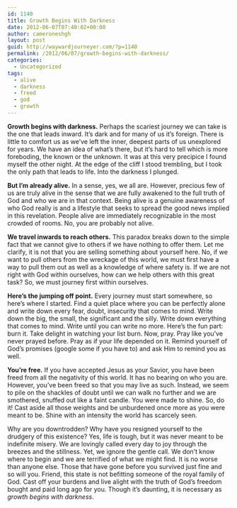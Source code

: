 ```yaml
---
id: 1140
title: Growth Begins With Darkness
date: 2012-06-07T07:40:02+00:00
author: cameroneshgh
layout: post
guid: http://waywardjourneyer.com/?p=1140
permalink: /2012/06/07/growth-begins-with-darkness/
categories:
  - Uncategorized
tags:
  - alive
  - darkness
  - freed
  - god
  - growth
---
```

**Growth begins with darkness.** Perhaps the scariest journey we can take is the one that leads inward. It&#8217;s dark and for many of us it&#8217;s foreign. There is little to comfort us as we&#8217;ve left the inner, deepest parts of us unexplored for years. We have an idea of what&#8217;s there, but it&#8217;s hard to tell which is more foreboding, the known or the unknown. It was at this very precipice I found myself the other night. At the edge of the cliff I stood trembling, but I took the only path that leads to life. Into the darkness I plunged.

**But I&#8217;m already alive.** In a sense, yes, we all are. However, precious few of us are truly alive in the sense that we are fully awakened to the full truth of God and who we are in that context. Being alive is a genuine awareness of who God really is and a lifestyle that seeks to spread the good news implied in this revelation. People alive are immediately recognizable in the most crowded of rooms. No, you are probably not alive.

**We travel inwards to reach others.** This paradox breaks down to the simple fact that we cannot give to others if we have nothing to offer them. Let me clarify, it is not that you are selling something about yourself here. No, if we want to pull others from the wreckage of this world, we must first have a way to pull them out as well as a knowledge of where safety is. If we are not right with God within ourselves, how can we help others with this great task? So, we must journey first within ourselves.

**Here&#8217;s the jumping off point.** Every journey must start somewhere, so here&#8217;s where I started. Find a quiet place where you can be perfectly alone and write down every fear, doubt, insecurity that comes to mind. Write down the big, the small, the significant and the silly. Write down everything that comes to mind. Write until you can write no more. Here&#8217;s the fun part: burn it. Take delight in watching your list burn. Now, pray. Pray like you&#8217;ve never prayed before. Pray as if your life depended on it. Remind yourself of God&#8217;s promises (google some if you have to) and ask Him to remind you as well.

**You&#8217;re free.** If you have accepted Jesus as your Savior, you have been freed from all the negativity of this world. It has no bearing on who you are. However, you&#8217;ve been freed so that you may live as such. Instead, we seem to pile on the shackles of doubt until we can walk no further and we are smothered, snuffed out like a faint candle. You were made to shine. So, do it! Cast aside all those weights and be unburdened once more as you were meant to be. Shine with an intensity the world has scarcely seen.

Why are you downtrodden? Why have you resigned yourself to the drudgery of this existence? Yes, life is tough, but it was never meant to be indefinite misery. We are lovingly called every day to joy through the breezes and the stillness. Yet, we ignore the gentle call. We don&#8217;t know where to begin and we are terrified of what we might find. It is no worse than anyone else. Those that have gone before you survived just fine and so will you. Friend, this state is not befitting someone of the royal family of God. Cast off your burdens and live alight with the truth of God&#8217;s freedom bought and paid long ago for you. Though it&#8217;s daunting, it is necessary as _growth begins with darkness_.